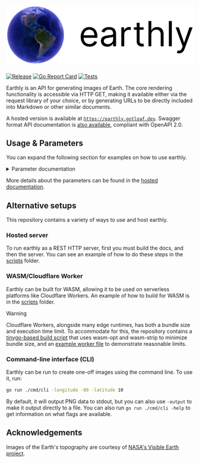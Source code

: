 
<h1 align="center">
    <picture>
        <source media="(prefers-color-scheme: light)" srcset="/.github/artefacts/logo-black.svg">
        <source media="(prefers-color-scheme: dark)" srcset="/.github/artefacts/logo-white.svg">
        <img alt="earthly logo" src="/.github/artefacts/logo-black.svg">
    </picture>
</h1>

[![Release](https://img.shields.io/github/release/gotloaf/earthly.svg?color=success&style=flat-square)](https://github.com/gotloaf/earthly/releases/latest)
[![Go Report Card](https://goreportcard.com/badge/github.com/gotloaf/earthly)](https://goreportcard.com/report/github.com/gotloaf/earthly)
[![Tests](https://github.com/gotloaf/earthly/workflows/test/badge.svg)](https://github.com/gotloaf/earthly/actions)

Earthly is an API for generating images of Earth. The core rendering functionality is accessible via HTTP GET, making it available either via the request library of your choice, or by generating URLs to be directly included into Markdown or other similar documents.

A hosted version is available at [`https://earthly.gotloaf.dev`](https://earthly.gotloaf.dev/?size=512&longitude=135&latitude=30&roll=-15). Swagger format API documentation is [also available](https://earthly.gotloaf.dev/swagger/index.html), compliant with OpenAPI 2.0.


## Usage & Parameters

You can expand the following section for examples on how to use earthly.

<details>
<summary>Parameter documentation</summary>

### Strict mode

When requesting from earthly, you can choose to either request in strict or lax mode. Strict mode ensures that necessary parameters are specified and are of the correct format, whereas lax mode will try to make the best of the parameters provided.

If you are using earthly as an API (e.g. via a request library), you most likely want strict mode **on**. This will give you feedback about any parameter format errors.

If you are embedding earthly URLs directly into documents (e.g. via Markdown), you most likely want strict mode **off**. This ensures that an image will always be displayed, even if the parameters have slight errors in them.

Strict mode is controlled by the `strict` GET parameter. You can see an example below:

| | |
|---|---|
| [/?**strict=false**&size=8192](https://earthly.gotloaf.dev/?strict=false&size=8192)  | <img src=".github/artefacts/examples/strict-on.png" width=128></img> |
| [/?**strict=true**&size=8192](https://earthly.gotloaf.dev/?strict=true&size=8192)  | `` {"error":"param `size` is not within bounds [16-2048]\nparam `latitude` could not be parsed\nparam `longitude` could not be parsed"} `` |

### Size

Size is the dimensions in pixels to generate the image at.

| | |
|---|---|
| [/?**size=64**](https://earthly.gotloaf.dev/?size=64)  | <img src=".github/artefacts/examples/size-64.png" width=64></img> |
| [/?**size=256**](https://earthly.gotloaf.dev/?size=256)  | <img src=".github/artefacts/examples/size-256.png" width=256></img> |

### Longitude

Longitude is the east-west rotation of the Earth to display. Positive values go right (towards the east).

| | |
|---|---|
| [/?**longitude=0**](https://earthly.gotloaf.dev/?longitude=0)  | <img src=".github/artefacts/examples/longitude-0.png" width=128></img> |
| [/?**longitude=30**](https://earthly.gotloaf.dev/?longitude=30)  | <img src=".github/artefacts/examples/longitude-30.png" width=128></img> |

### Latitude

Latitude is the north-south rotation of the Earth to display. Positive values go up (towards the north).

| | |
|---|---|
| [/?**latitude=0**](https://earthly.gotloaf.dev/?latitude=0)  | <img src=".github/artefacts/examples/latitude-0.png" width=128></img> |
| [/?**latitude=30**](https://earthly.gotloaf.dev/?latitude=30)  | <img src=".github/artefacts/examples/latitude-30.png" width=128></img> |

### Roll

Roll rotates the camera around the point it's looking at, tilting the view clockwise.

| | |
|---|---|
| [/?**roll=0**&longitude=135&latitude=35](https://earthly.gotloaf.dev/?roll=0&longitude=135&latitude=35)  | <img src=".github/artefacts/examples/roll-0.png" width=128></img> |
| [/?**roll=30**&longitude=135&latitude=35](https://earthly.gotloaf.dev/?roll=30&longitude=135&latitude=35)  | <img src=".github/artefacts/examples/roll-30.png" width=128></img> |

### Roll

Zoom is a factor of how zoomed in the image of Earth is, with 1.0 being the normal scale.

| | |
|---|---|
| [/?**zoom=1.0**&longitude=135&latitude=35](https://earthly.gotloaf.dev/?zoom=1.0&longitude=135&latitude=35)  | <img src=".github/artefacts/examples/zoom-100.png" width=128></img> |
| [/?**zoom=1.25**&longitude=135&latitude=35](https://earthly.gotloaf.dev/?zoom=1.25&longitude=135&latitude=35)  | <img src=".github/artefacts/examples/zoom-125.png" width=128></img> |

</details>

More details about the parameters can be found in the [hosted documentation](https://earthly.gotloaf.dev/swagger/index.html).

## Alternative setups

This repository contains a variety of ways to use and host earthly.

### Hosted server

To run earthly as a REST HTTP server, first you must build the docs, and then the server. You can see an example of how to do these steps in the [scripts](scripts/unix) folder.

### WASM/Cloudflare Worker

Earthly can be built for WASM, allowing it to be used on serverless platforms like Cloudflare Workers. An example of how to build for WASM is in the [scripts](scripts/unix) folder.

> [!WARNING]
> Cloudflare Workers, alongside many edge runtimes, has both a bundle size and execution time limit. To accommodate for this, the repository contains a [tinygo-based build script](scripts/windows/build_wasm_tinygo.ps1) that uses wasm-opt and wasm-strip to minimize bundle size, and an [example worker file](build/worker.mjs) to demonstrate reasonable limits.

### Command-line interface (CLI)

Earthly can be run to create one-off images using the command line. To use it, run:
```bash
go run ./cmd/cli -longitude -80 -latitude 10
```
By default, it will output PNG data to stdout, but you can also use `-output` to make it output directly to a file. You can also run `go run ./cmd/cli -help` to get information on what flags are available.

## Acknowledgements

Images of the Earth's topography are courtesy of [NASA's Visible Earth project](https://visibleearth.nasa.gov/).
